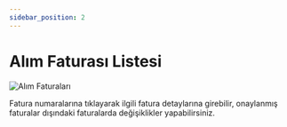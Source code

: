 ```yaml
---
sidebar_position: 2
---
```


# Alım Faturası Listesi

![Alım Faturaları](/img/faturalar/alim-faturalari.png)

Fatura numaralarına tıklayarak ilgili fatura detaylarına girebilir, onaylanmış faturalar dışındaki faturalarda değişiklikler yapabilirsiniz.